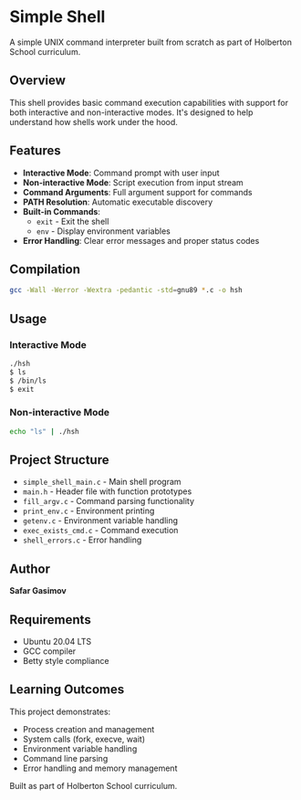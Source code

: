 # Simple Shell

A simple UNIX command interpreter built from scratch as part of Holberton School curriculum.

## Overview

This shell provides basic command execution capabilities with support for both interactive and non-interactive modes. It's designed to help understand how shells work under the hood.

## Features

- **Interactive Mode**: Command prompt with user input
- **Non-interactive Mode**: Script execution from input stream
- **Command Arguments**: Full argument support for commands
- **PATH Resolution**: Automatic executable discovery
- **Built-in Commands**: 
  - `exit` - Exit the shell
  - `env` - Display environment variables
- **Error Handling**: Clear error messages and proper status codes

## Compilation

```bash
gcc -Wall -Werror -Wextra -pedantic -std=gnu89 *.c -o hsh
```

## Usage

### Interactive Mode
```bash
./hsh
$ ls
$ /bin/ls
$ exit
```

### Non-interactive Mode
```bash
echo "ls" | ./hsh
```

## Project Structure

- `simple_shell_main.c` - Main shell program
- `main.h` - Header file with function prototypes
- `fill_argv.c` - Command parsing functionality
- `print_env.c` - Environment printing
- `getenv.c` - Environment variable handling
- `exec_exists_cmd.c` - Command execution
- `shell_errors.c` - Error handling

## Author

**Safar Gasimov**

## Requirements

- Ubuntu 20.04 LTS
- GCC compiler
- Betty style compliance

## Learning Outcomes

This project demonstrates:
- Process creation and management
- System calls (fork, execve, wait)
- Environment variable handling
- Command line parsing
- Error handling and memory management

Built as part of Holberton School curriculum.